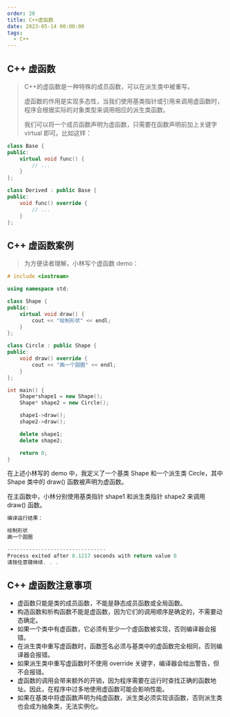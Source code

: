 ```yaml
---
order: 20
title: C++虚函数
date: 2023-05-14 00:00:00
tags: 
  - C++
---
```

## C++ 虚函数

> C++的虚函数是一种特殊的成员函数，可以在派生类中被重写。
>
> 虚函数的作用是实现多态性，当我们使用基类指针或引用来调用虚函数时，程序会根据实际的对象类型来调用相应的派生类函数。
>
> 我们可以将一个成员函数声明为虚函数，只需要在函数声明前加上关键字 virtual 即可。比如这样：

```c++
class Base {
public:
    virtual void func() {
        // ...
    }
};

class Derived : public Base {
public:
    void func() override {
        // ...
    }
};
```

## C++ 虚函数案例

> 为方便读者理解，小林写个虚函数 demo：

```c++
# include <iostream>

using namespace std;

class Shape {
public:
    virtual void draw() {
        cout << "绘制形状" << endl;
    }
};

class Circle : public Shape {
public:
    void draw() override {
        cout << "画一个圆圈" << endl;
    }
};

int main() {
    Shape*shape1 = new Shape();
    Shape* shape2 = new Circle();

    shape1->draw();
    shape2->draw();

    delete shape1;
    delete shape2;

    return 0;
}
```

在上述小林写的 demo 中，我定义了一个基类 Shape 和一个派生类 Circle，其中 Shape 类中的 draw() 函数被声明为虚函数。

在主函数中，小林分别使用基类指针 shape1 和派生类指针 shape2 来调用 draw() 函数。

```c++
编译运行结果：

绘制形状
画一个圆圈

--------------------------------
Process exited after 0.1217 seconds with return value 0
请按任意键继续. . .
```

## C++ 虚函数注意事项

- 虚函数只能是类的成员函数，不能是静态成员函数或全局函数。
- 构造函数和析构函数不能是虚函数，因为它们的调用顺序是确定的，不需要动态确定。
- 如果一个类中有虚函数，它必须有至少一个虚函数被实现，否则编译器会报错。
- 在派生类中重写虚函数时，函数签名必须与基类中的虚函数完全相同，否则编译器会报错。
- 如果派生类中重写虚函数时不使用 override 关键字，编译器会给出警告，但不会报错。
- 虚函数的调用会带来额外的开销，因为程序需要在运行时查找正确的函数地址。因此，在程序中过多地使用虚函数可能会影响性能。
- 如果在基类中将虚函数声明为纯虚函数，派生类必须实现该函数，否则派生类也会成为抽象类，无法实例化。
